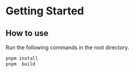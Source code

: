 # Getting Started

## How to use

Run the following commands in the root directory.

```bash
pnpm install
pnpm  build
```
